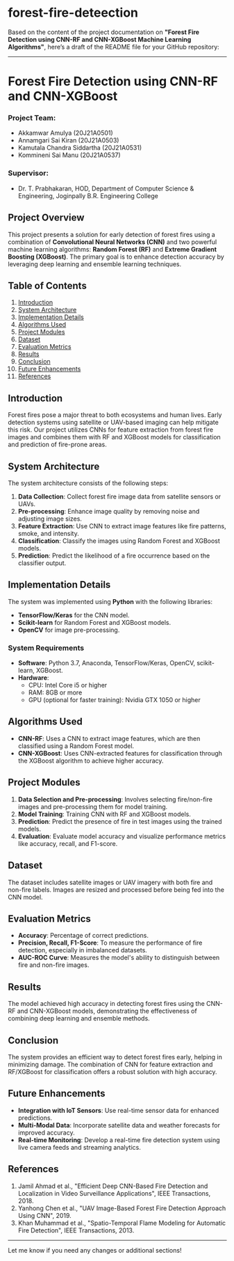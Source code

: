 # forest-fire-deteection
Based on the content of the project documentation on **"Forest Fire Detection using CNN-RF and CNN-XGBoost Machine Learning Algorithms"**, here’s a draft of the README file for your GitHub repository:

---

# **Forest Fire Detection using CNN-RF and CNN-XGBoost**

### **Project Team:**
- Akkamwar Amulya (20J21A0501)
- Annamgari Sai Kiran (20J21A0503)
- Kamutala Chandra Siddartha (20J21A0531)
- Kommineni Sai Manu (20J21A0537)

### **Supervisor:**
- Dr. T. Prabhakaran, HOD, Department of Computer Science & Engineering, Joginpally B.R. Engineering College

## **Project Overview**
This project presents a solution for early detection of forest fires using a combination of **Convolutional Neural Networks (CNN)** and two powerful machine learning algorithms: **Random Forest (RF)** and **Extreme Gradient Boosting (XGBoost)**. The primary goal is to enhance detection accuracy by leveraging deep learning and ensemble learning techniques.

## **Table of Contents**
1. [Introduction](#introduction)
2. [System Architecture](#system-architecture)
3. [Implementation Details](#implementation-details)
4. [Algorithms Used](#algorithms-used)
5. [Project Modules](#project-modules)
6. [Dataset](#dataset)
7. [Evaluation Metrics](#evaluation-metrics)
8. [Results](#results)
9. [Conclusion](#conclusion)
10. [Future Enhancements](#future-enhancements)
11. [References](#references)

## **Introduction**
Forest fires pose a major threat to both ecosystems and human lives. Early detection systems using satellite or UAV-based imaging can help mitigate this risk. Our project utilizes CNNs for feature extraction from forest fire images and combines them with RF and XGBoost models for classification and prediction of fire-prone areas.

## **System Architecture**
The system architecture consists of the following steps:
1. **Data Collection**: Collect forest fire image data from satellite sensors or UAVs.
2. **Pre-processing**: Enhance image quality by removing noise and adjusting image sizes.
3. **Feature Extraction**: Use CNN to extract image features like fire patterns, smoke, and intensity.
4. **Classification**: Classify the images using Random Forest and XGBoost models.
5. **Prediction**: Predict the likelihood of a fire occurrence based on the classifier output.

## **Implementation Details**
The system was implemented using **Python** with the following libraries:
- **TensorFlow/Keras** for the CNN model.
- **Scikit-learn** for Random Forest and XGBoost models.
- **OpenCV** for image pre-processing.

### **System Requirements**
- **Software**: Python 3.7, Anaconda, TensorFlow/Keras, OpenCV, scikit-learn, XGBoost.
- **Hardware**: 
  - CPU: Intel Core i5 or higher
  - RAM: 8GB or more
  - GPU (optional for faster training): Nvidia GTX 1050 or higher

## **Algorithms Used**
- **CNN-RF**: Uses a CNN to extract image features, which are then classified using a Random Forest model.
- **CNN-XGBoost**: Uses CNN-extracted features for classification through the XGBoost algorithm to achieve higher accuracy.

## **Project Modules**
1. **Data Selection and Pre-processing**: Involves selecting fire/non-fire images and pre-processing them for model training.
2. **Model Training**: Training CNN with RF and XGBoost models.
3. **Prediction**: Predict the presence of fire in test images using the trained models.
4. **Evaluation**: Evaluate model accuracy and visualize performance metrics like accuracy, recall, and F1-score.

## **Dataset**
The dataset includes satellite images or UAV imagery with both fire and non-fire labels. Images are resized and processed before being fed into the CNN model.

## **Evaluation Metrics**
- **Accuracy**: Percentage of correct predictions.
- **Precision, Recall, F1-Score**: To measure the performance of fire detection, especially in imbalanced datasets.
- **AUC-ROC Curve**: Measures the model's ability to distinguish between fire and non-fire images.

## **Results**
The model achieved high accuracy in detecting forest fires using the CNN-RF and CNN-XGBoost models, demonstrating the effectiveness of combining deep learning and ensemble methods.

## **Conclusion**
The system provides an efficient way to detect forest fires early, helping in minimizing damage. The combination of CNN for feature extraction and RF/XGBoost for classification offers a robust solution with high accuracy.

## **Future Enhancements**
- **Integration with IoT Sensors**: Use real-time sensor data for enhanced predictions.
- **Multi-Modal Data**: Incorporate satellite data and weather forecasts for improved accuracy.
- **Real-time Monitoring**: Develop a real-time fire detection system using live camera feeds and streaming analytics.

## **References**
1. Jamil Ahmad et al., "Efficient Deep CNN-Based Fire Detection and Localization in Video Surveillance Applications", IEEE Transactions, 2018.
2. Yanhong Chen et al., "UAV Image-Based Forest Fire Detection Approach Using CNN", 2019.
3. Khan Muhammad et al., "Spatio-Temporal Flame Modeling for Automatic Fire Detection", IEEE Transactions, 2013.

---

Let me know if you need any changes or additional sections!
